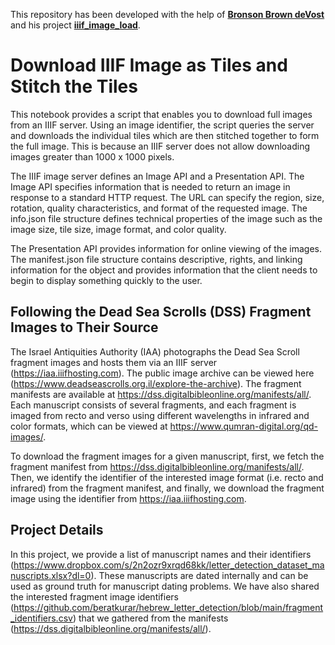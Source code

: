 This repository has been developed with the help of **[Bronson Brown deVost](https://github.com/Bronson-Brown-deVost)** and his project **[iiif_image_load](https://github.com/Bronson-Brown-deVost/iiif_image_load)**. 

# Download IIIF Image as Tiles and Stitch the Tiles

This notebook provides a script that enables you to download full images from an IIIF server. Using an image identifier, the script queries the server and downloads the individual tiles which are then stitched together to form the full image. This is because an IIIF server does not allow downloading images greater than 1000 x 1000 pixels. 

The IIIF image server defines an Image API and a Presentation API. The Image API specifies information that is needed to return an image in response to a standard HTTP request. The URL can specify the region, size, rotation, quality characteristics, and format of the requested image. The info.json file structure defines technical properties of the image such as the image size, tile size, image format, and color quality. 

The Presentation API provides information for online viewing of the images. The manifest.json file structure contains descriptive, rights, and linking information for the object and provides information that the client needs to begin to display something quickly to the user.

## Following the Dead Sea Scrolls (DSS) Fragment Images to Their Source

The Israel Antiquities Authority (IAA) photographs the Dead Sea Scroll fragment images and hosts them via an IIIF server (https://iaa.iiifhosting.com). The public image archive can be viewed here (https://www.deadseascrolls.org.il/explore-the-archive). The fragment manifests are available at https://dss.digitalbibleonline.org/manifests/all/. Each manuscript consists of several fragments, and each fragment is imaged from recto and verso using different wavelengths in infrared and color formats, which can be viewed at https://www.qumran-digital.org/qd-images/.

To download the fragment images for a given manuscript, first, we fetch the fragment manifest from https://dss.digitalbibleonline.org/manifests/all/. Then, we identify the identifier of the interested image format (i.e. recto and infrared) from the fragment manifest, and finally, we download the fragment image using the identifier from https://iaa.iiifhosting.com.

## Project Details

In this project, we provide a list of manuscript names and their identifiers (https://www.dropbox.com/s/2n2ozr9xrqd68kk/letter_detection_dataset_manuscripts.xlsx?dl=0). These manuscripts are dated internally and can be used as ground truth for manuscript dating problems. We have also shared the interested fragment image identifiers (https://github.com/beratkurar/hebrew_letter_detection/blob/main/fragment_identifiers.csv) that we gathered from the manifests (https://dss.digitalbibleonline.org/manifests/all/).
